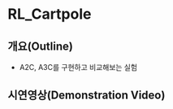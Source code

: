 <!-- Header -->
# RL_Cartpole
## 개요(Outline)
- A2C, A3C를 구현하고 비교해보는 실험<br>

## 시연영상(Demonstration Video)


